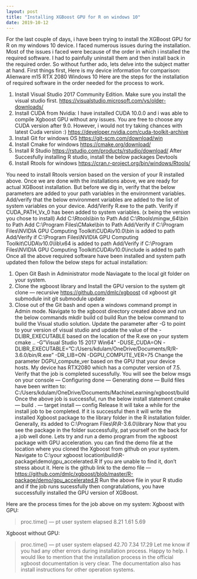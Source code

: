 ```yaml
---
layout: post
title: "Installing XGBoost GPU for R on windows 10"
date: 2019-10-12
---
```


For the last couple of days, i have been trying to install the XGBoost GPU for R on my windows 10 device. I faced numerous issues during the installation. Most of the issues i faced were because of the order in which i installed the required software. I had to painfully uninstall them and then install back in the required order. So without further ado, lets delve into the subject matter at hand.
First things first, Here is my device information for comparison:
Alienware m15
RTX 2080
Windows 10
Here are the steps for the installation of required software in the order needed for the process to work.
1. Install Visual Studio 2017 Community Edition. Make sure you install the visual studio first.
https://visualstudio.microsoft.com/vs/older-downloads/
2. Install CUDA from Nvidia: I have installed CUDA 10.0.0 and i was able to compile Xgboost GPU without any issues. You are free to choose any CUDA version after 9.0. However, i would not try taking chances with latest Cuda version :)
https://developer.nvidia.com/cuda-toolkit-archive
3. Install Git for windows OS
https://git-scm.com/download/win
4. Install Cmake for windows
https://cmake.org/download/
5. Install R Studio
https://rstudio.com/products/rstudio/download/
After Succesfully installing R studio, install the below packages
Devtools
6. Install Rtools for windows
https://cran.r-project.org/bin/windows/Rtools/

You need to install Rtools version based on the version of your R installed above.
Once we are done with the installations above, we are ready for actual XGBoost installation. But before we dig in, verify that the below parameters are added to your path variables in the environment variables.
Add/verify that the below environment variables are added to the list of system variables on your device.
Add/Verify R.exe to the path.
Verify if CUDA_PATH_Vx_0 has been added to system variables. (x being the version you chose to install)
Add C:\Rtools\bin to Path
Add C:\Rtools\mingw_64\bin to Path
Add C:\Program Files\CMake\bin to Path
Add/Verify if C:\Program Files\NVIDIA GPU Computing Toolkit\CUDA\v10.0\bin is added to path
Add/Verify if C:\Program Files\NVIDIA GPU Computing Toolkit\CUDA\v10.0\lib\x64 is added to path
Add/Verify if C:\Program Files\NVIDIA GPU Computing Toolkit\CUDA\v10.0\include is added to path
Once all the above required software have been installed and system path updated then follow the below steps for actual installation:
1. Open Git Bash in Administrator mode
Naviagate to the local git folder on your system.
2. Clone the xgboost library and Install the GPU version to the system
git clone — recursive https://github.com/dmlc/xgboost
cd xgboost
git submodule init
git submodule update
3. Close out of the Git bash and open a windows command prompt in Admin mode. Navigate to the xgboost directory created above and run the below commands
mkdir build
cd build
Run the below command to build the Visual studio solution. Update the parameter after -G to point to your version of visual studio and update the value of the -DLIBR_EXECUTABLE based on the location of the R.exe on your system
cmake .. -G”Visual Studio 15 2017 Win64" -DUSE_CUDA=ON -DLIBR_EXECUTABLE=”C:/Users/kdulam/OneDrive/Documents/R/R-3.6.0/bin/R.exe” -DR_LIB=ON -DGPU_COMPUTE_VER=75
Change the parameter DGPU_compute_ver based on the GPU that your device hosts. My device has RTX2080 which has a computer version of 7.5.
Verify that the job is completed sucessfully. You will see the below msgs on your console
— Configuring done
— Generating done
— Build files have been written to: C:/Users/kdulam/OneDrive/Documents/MachineLearning/xgboost/build
Once the above job is successful, run the below install statement
cmake — build . — target install — config Release
It will take a while for the install job to be completed. If it is successful then it will write the installed Xgboost package to the library folder in the R installation folder. Generally, its added to C:\Program Files\R\R-3.6.0\library
Now that you see the package in the folder successfully, pat yourself on the back for a job well done. Lets try and run a demo program from the xgboost package with GPU acceleration.
you can find the demo file at the location where you cloned the Xgboost from github on your system.
Navigate to C:\your xgboost location\build\R-package\demo\gpu_accelerated.R
If you are unable to find it, don’t stress about it. Here is the github link to the demo file — https://github.com/dmlc/xgboost/blob/master/R-package/demo/gpu_accelerated.R
Run the above file in your R studio and if the job runs sucessfully then congratulations, you have successfully installed the GPU version of XGBoost.

Here are the process times for the job above on my system:
Xgboost with GPU:
> proc.time() — pt
user system elapsed
8.21 1.61 5.69

Xgboost without GPU:
> proc.time() — pt
user system elapsed
42.70 7.34 17.29
Let me know if you had any other errors during installation process. Happy to help. I would like to mention that the installation process in the official xgboost documentation is very clear. The documentation also has install instructions for other operation systems.

